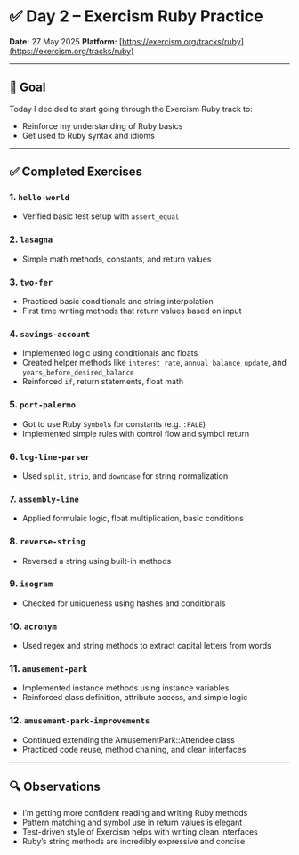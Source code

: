 # ✅ Day 2 – Exercism Ruby Practice

**Date:** 27 May 2025
**Platform:** [https://exercism.org/tracks/ruby](https://exercism.org/tracks/ruby)

---

## 🎯 Goal

Today I decided to start going through the Exercism Ruby track to:

* Reinforce my understanding of Ruby basics
* Get used to Ruby syntax and idioms
---

## ✅ Completed Exercises

### 1. `hello-world`

* Verified basic test setup with `assert_equal`

### 2. `lasagna`

* Simple math methods, constants, and return values

### 3. `two-fer`

* Practiced basic conditionals and string interpolation
* First time writing methods that return values based on input

### 4. `savings-account`

* Implemented logic using conditionals and floats
* Created helper methods like `interest_rate`, `annual_balance_update`, and `years_before_desired_balance`
* Reinforced `if`, return statements, float math

### 5. `port-palermo`

* Got to use Ruby `Symbol`s for constants (e.g. `:PALE`)
* Implemented simple rules with control flow and symbol return

### 6. `log-line-parser`

* Used `split`, `strip`, and `downcase` for string normalization

### 7. `assembly-line`

* Applied formulaic logic, float multiplication, basic conditions

### 8. `reverse-string`

* Reversed a string using built-in methods

### 9. `isogram`

* Checked for uniqueness using hashes and conditionals

### 10. `acronym`

* Used regex and string methods to extract capital letters from words

### 11. `amusement-park`

* Implemented instance methods using instance variables
* Reinforced class definition, attribute access, and simple logic

### 12. `amusement-park-improvements`

* Continued extending the AmusementPark::Attendee class
* Practiced code reuse, method chaining, and clean interfaces

---

## 🔍 Observations

* I’m getting more confident reading and writing Ruby methods
* Pattern matching and symbol use in return values is elegant
* Test-driven style of Exercism helps with writing clean interfaces
* Ruby’s string methods are incredibly expressive and concise
